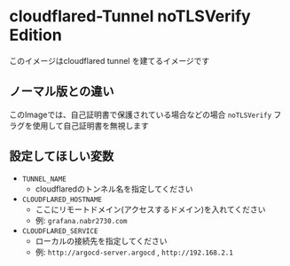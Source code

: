 # cloudflared-Tunnel noTLSVerify Edition

このイメージはcloudflared tunnel を建てるイメージです

## ノーマル版との違い
このImageでは、自己証明書で保護されている場合などの場合 `noTLSVerify` フラグを使用して自己証明書を無視します

## 設定してほしい変数

- `TUNNEL_NAME`
    - cloudflaredのトンネル名を指定してください
- `CLOUDFLARED_HOSTNAME`
    - ここにリモートドメイン(アクセスするドメイン)を入れてください
    - 例: `grafana.nabr2730.com`
- `CLOUDFLARED_SERVICE`
    - ローカルの接続先を指定してください
    - 例: `http://argocd-server.argocd` , `http://192.168.2.1`